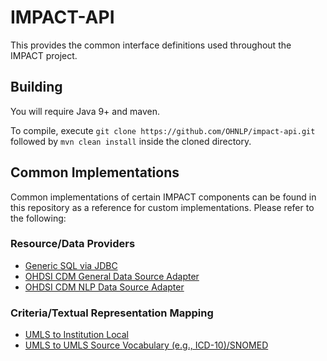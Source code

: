 # IMPACT-API
This provides the common interface definitions used throughout the IMPACT project.

## Building

You will require Java 9+ and maven.

To compile, execute `git clone https://github.com/OHNLP/impact-api.git` followed by `mvn clean install` inside the cloned directory.

## Common Implementations
Common implementations of certain IMPACT components can be found in this repository as a reference for custom implementations. Please refer to the following:

### Resource/Data Providers
* [Generic SQL via JDBC](https://github.com/OHNLP/impact-api/blob/master/src/main/java/org/ohnlp/cat/common/impl/sql/GenericSQLviaJDBCResourceProvider.java)
* [OHDSI CDM General Data Source Adapter](https://github.com/OHNLP/impact-api/blob/master/src/main/java/org/ohnlp/cat/common/impl/ehr/OHDSICDMResourceProvider.java)
* [OHDSI CDM NLP Data Source Adapter](https://github.com/OHNLP/impact-api/blob/master/src/main/java/org/ohnlp/cat/common/impl/ehr/OHDSICDMResourceProvider.java)

### Criteria/Textual Representation Mapping
* [UMLS to Institution Local](https://github.com/OHNLP/impact-api/blob/master/src/main/java/org/ohnlp/cat/common/impl/sql/GenericSQLviaJDBCResourceProvider.java)
* [UMLS to UMLS Source Vocabulary (e.g., ICD-10)/SNOMED](https://github.com/OHNLP/impact-api/blob/master/src/main/java/org/ohnlp/cat/common/impl/criteria/representations/UMLSSourceVocabJDBCResolver.java)

